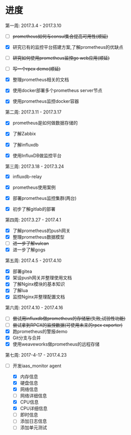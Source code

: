 # 进度

第一周: 2017.3.4 - 2017.3.10

- [ ] ~~prometheus如何与consul集合提高可用性(顺延)~~

- [x] 研究已有的监控平台搭建方案,了解prometheus的优缺点

- [ ] ~~研究如何使用prometheus监控go web应用(顺延)~~

- [ ] ~~写一个rpcx demo(顺延)~~

- [x] 整理prometheus相关的文档

- [x] 使用docker部署多个prometheus server节点

- [x] 使用prometheus监控docker容器


第二周: 2017.3.11 - 2017.3.17

- [x] prometheus是如何做数据存储的

- [x] 了解Zabbix

- [x] 了解influxdb

- [x] 使用InfluxDB做监控平台

第三周: 2017.3.18 - 2017.3.24

- [x] influxdb-relay

- [x] prometheus使用案例

- [x] 部署prometheus监控集群(两台)

- [x] 初步了解gitlab的部署

第四周: 2017.3.27 - 2017.4.1

- [x] 了解prometheus的push网关
- [x] 整理prometheus数据模型
- [ ] ~~进一步了解vulcan~~
- [x] 进一步了解gogs

第五周: 2017.4.5 - 2017.4.10

- [x] 部署gitea
- [x] 架设push网关并整理使用文档
- [x] 了解Nginx模块的基本知识
- [x] 了解lua
- [x] 监控Nginx并整理配置文档

第六周: 2017.4.10 - 2017.4.16

- [ ] ~~尝试用influxdb做prometheus的存储层(失败,试验性功能)~~
- [ ] ~~尝试拿到RPCX的监控数据(可使用未来的rpcx exporter)~~
- [x] 跑prometheus的警报demo
- [x] Git分支与合并
- [x] 使用weaveworks做prometheus的远程存储

第七周: 2017-4-17 - 2017.4.23

- [ ] 开发iaas_monitor agent

    - [x] 内存信息
    - [x] 硬盘信息
    - [x] 网络信息
    - [ ] 网络详细信息
    - [x] CPU信息
    - [x] CPU详细信息
    - [ ] 即时信息
    - [ ] 添加日志信息
    - [ ] 添加单元测试